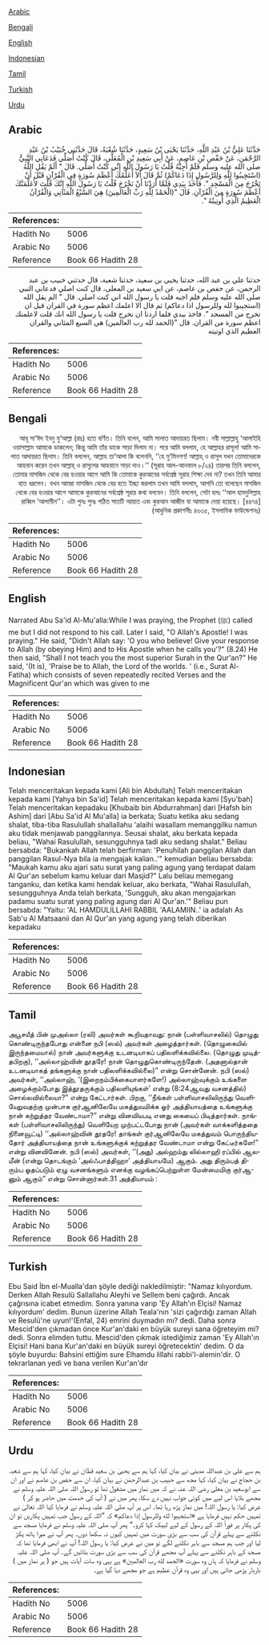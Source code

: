 [Arabic](#arabic)

[Bengali](#bengali)

[English](#english)

[Indonesian](#indonesian)

[Tamil](#tamil)

[Turkish](#turkish)

[Urdu](#urdu)

## Arabic


<div dir="rtl" lang="ar" style={{fontSize:'larger',backgroundColor:'#f8f9fa',padding:20}}>
حَدَّثَنَا عَلِيُّ بْنُ عَبْدِ اللَّهِ، حَدَّثَنَا يَحْيَى بْنُ سَعِيدٍ، حَدَّثَنَا شُعْبَةُ، قَالَ حَدَّثَنِي خُبَيْبُ بْنُ عَبْدِ الرَّحْمَنِ، عَنْ حَفْصِ بْنِ عَاصِمٍ، عَنْ أَبِي سَعِيدِ بْنِ الْمُعَلَّى، قَالَ كُنْتُ أُصَلِّي فَدَعَانِي النَّبِيُّ صلى الله عليه وسلم فَلَمْ أُجِبْهُ قُلْتُ يَا رَسُولَ اللَّهِ إِنِّي كُنْتُ أُصَلِّي‏.‏ قَالَ ‏"‏ أَلَمْ يَقُلِ اللَّهُ ‏(‏اسْتَجِيبُوا لِلَّهِ وَلِلرَّسُولِ إِذَا دَعَاكُمْ‏)‏ ثُمَّ قَالَ أَلاَ أُعَلِّمُكَ أَعْظَمَ سُورَةٍ فِي الْقُرْآنِ قَبْلَ أَنْ تَخْرُجَ مِنَ الْمَسْجِدِ ‏"‏‏.‏ فَأَخَذَ بِيَدِي فَلَمَّا أَرَدْنَا أَنْ نَخْرُجَ قُلْتُ يَا رَسُولَ اللَّهِ إِنَّكَ قُلْتَ لأُعَلِّمَنَّكَ أَعْظَمَ سُورَةٍ مِنَ الْقُرْآنِ‏.‏ قَالَ ‏"‏‏(‏الْحَمْدُ لِلَّهِ رَبِّ الْعَالَمِينَ‏)‏ هِيَ السَّبْعُ الْمَثَانِي وَالْقُرْآنُ الْعَظِيمُ الَّذِي أُوتِيتُهُ ‏"‏‏.‏
</div>
<div style={{backgroundColor:'#f8f9fa',padding:20, marginBottom: 10}}><table> <thead> <tr> <th>References:</th> <th></th> </tr> </thead> <tbody><tr><td>Hadith No</td><td>5006</td></tr><tr><td>Arabic No</td><td>5006</td></tr><tr><td>Reference</td><td>Book 66 Hadith 28</td></tr></tbody></table></div>


<div dir="rtl" lang="ar" style={{fontSize:'larger',backgroundColor:'#f8f9fa',padding:20}}>
حدثنا علي بن عبد الله، حدثنا يحيى بن سعيد، حدثنا شعبة، قال حدثني خبيب بن عبد الرحمن، عن حفص بن عاصم، عن ابي سعيد بن المعلى، قال كنت اصلي فدعاني النبي صلى الله عليه وسلم فلم اجبه قلت يا رسول الله اني كنت اصلي. قال " الم يقل الله (استجيبوا لله وللرسول اذا دعاكم) ثم قال الا اعلمك اعظم سورة في القران قبل ان تخرج من المسجد ". فاخذ بيدي فلما اردنا ان نخرج قلت يا رسول الله انك قلت لاعلمنك اعظم سورة من القران. قال "(الحمد لله رب العالمين) هي السبع المثاني والقران العظيم الذي اوتيته
</div>
<div style={{backgroundColor:'#f8f9fa',padding:20, marginBottom: 10}}><table> <thead> <tr> <th>References:</th> <th></th> </tr> </thead> <tbody><tr><td>Hadith No</td><td>5006</td></tr><tr><td>Arabic No</td><td>5006</td></tr><tr><td>Reference</td><td>Book 66 Hadith 28</td></tr></tbody></table></div>

## Bengali


<div dir="rtl" lang="bn" style={{fontSize:'larger',backgroundColor:'#f8f9fa',padding:20}}>
আবূ সা‘ঈদ ইবনু মু‘আল্লা (রাঃ) হতে বর্ণিত। তিনি বলেন, আমি সালাত আদায়রত ছিলাম। নবী সাল্লাল্লাহু ‘আলাইহি ওয়াসাল্লাম আমাকে ডাকলেন; কিন্তু আমি তাঁর ডাকে সাড়া দিলাম না। পরে আমি বললাম, হে আল্লাহর রাসূল! আমি সালাত আদায়রত ছিলাম। তিনি বললেন, আল্লাহ তা‘আলা কি বলেননি, ‘‘হে মু’মিনগণ! আল্লাহ্ ও রাসূল যখন তোমাদেরকে আহবান করেন তখন আল্লাহ্ ও রাসূলের আহবানে সাড়া দাও।’’ (সূরাহ আল-আনফাল ৮/২৪) তারপর তিনি বললেন, তোমার মাসজিদ থেকে বের হওয়ার আগে আমি কি তোমাকে কুরআনের সর্বশ্রেষ্ঠ সূরাহ শিক্ষা দেব না? তখন তিনি আমার হাত ধরলেন। যখন আমরা মাসজিদ থেকে বের হতে ইচ্ছা করলাম তখন আমি বললাম, আপনি তো বলেছেন মাসজিদ থেকে বের হওয়ার আগে আমাকে কুরআনের সর্বশ্রেষ্ঠ সূরার কথা বলবেন। তিনি বললেন, সেটা হলঃ ‘‘আল হামদুলিল্লাহ রাব্বিল ‘আলামীন’’। এটা পুনঃ পুনঃ পঠিত সাতটি আয়াত এবং কুরআন আজীম যা আমাকে দেয়া হয়েছে। [৪৪৭৪] (আধুনিক প্রকাশনীঃ ৪৬৩৫, ইসলামিক ফাউন্ডেশনঃ)
</div>
<div style={{backgroundColor:'#f8f9fa',padding:20, marginBottom: 10}}><table> <thead> <tr> <th>References:</th> <th></th> </tr> </thead> <tbody><tr><td>Hadith No</td><td>5006</td></tr><tr><td>Arabic No</td><td>5006</td></tr><tr><td>Reference</td><td>Book 66 Hadith 28</td></tr></tbody></table></div>

## English


<div dir="ltr" lang="en" style={{fontSize:'larger',backgroundColor:'#f8f9fa',padding:20}}>
Narrated Abu Sa'id Al-Mu'alla:While I was praying, the Prophet (ﷺ) called me but I did not respond to his call. Later I said, "O Allah's Apostle! I was praying." He said, "Didn't Allah say: 'O you who believe! Give your response to Allah (by obeying Him) and to His Apostle when he calls you'?" (8.24) He then said, "Shall I not teach you the most superior Surah in the Qur'an?" He said, '(It is), 'Praise be to Allah, the Lord of the worlds. ' (i.e., Surat Al-Fatiha) which consists of seven repeatedly recited Verses and the Magnificent Qur'an which was given to me
</div>
<div style={{backgroundColor:'#f8f9fa',padding:20, marginBottom: 10}}><table> <thead> <tr> <th>References:</th> <th></th> </tr> </thead> <tbody><tr><td>Hadith No</td><td>5006</td></tr><tr><td>Arabic No</td><td>5006</td></tr><tr><td>Reference</td><td>Book 66 Hadith 28</td></tr></tbody></table></div>

## Indonesian


<div dir="ltr" lang="id" style={{fontSize:'larger',backgroundColor:'#f8f9fa',padding:20}}>
Telah menceritakan kepada kami [Ali bin Abdullah] Telah menceritakan kepada kami [Yahya bin Sa'id] Telah menceritakan kepada kami [Syu'bah] Telah menceritakan kepadaku [Khubaib bin Abdurrahman] dari [Hafsh bin Ashim] dari [Abu Sa'id Al Mu'alla] ia berkata; Suatu ketika aku sedang shalat, tiba-tiba Rasulullah shallallahu 'alaihi wasallam memanggilku namun aku tidak menjawab panggilannya. Seusai shalat, aku berkata kepada beliau, "Wahai Rasulullah, sesungguhnya tadi aku sedang shalat." Beliau bersabda: "Bukankah Allah telah berfirman: 'Penuhilah panggilan Allah dan panggilan Rasul-Nya bila ia mengajak kalian..'" kemudian beliau bersabda: "Maukah kamu aku ajari satu surat yang paling agung yang terdapat dalam Al Qur'an sebelum kamu keluar dari Masjid?" Lalu beliau memegang tanganku, dan ketika kami hendak keluar, aku berkata, "Wahai Rasulullah, sesungguhnya Anda telah berkata, 'Sungguh, aku akan mengajarkan padamu suatu surat yang paling agung dari Al Qur'an.'" Beliau pun bersabda: "Yaitu: 'AL HAMDULILLAHI RABBIL 'AALAMIIN..' ia adalah As Sab'u Al Matsaanii dan Al Qur'an yang agung yang telah diberikan kepadaku
</div>
<div style={{backgroundColor:'#f8f9fa',padding:20, marginBottom: 10}}><table> <thead> <tr> <th>References:</th> <th></th> </tr> </thead> <tbody><tr><td>Hadith No</td><td>5006</td></tr><tr><td>Arabic No</td><td>5006</td></tr><tr><td>Reference</td><td>Book 66 Hadith 28</td></tr></tbody></table></div>

## Tamil


<div dir="ltr" lang="ta" style={{fontSize:'larger',backgroundColor:'#f8f9fa',padding:20}}>
அபூசயீத் பின் முஅல்லா (ரலி) அவர்கள் கூறியதாவது: நான் (பள்ளிவாசலில்) தொழுது கொண்டிருந்தபோது என்னை நபி (ஸல்) அவர்கள் அழைத்தார்கள். (தொழுகையில் இருந்தமையால்) நான் அவர்களுக்கு உடனடியாகப் பதிலளிக்கவில்லை. (தொழுது முடித்தபிறகு), ‘‘அல்லாஹ்வின் தூதரே! நான் தொழுதுகொண்டிருந்தேன். (அதனால்தான் உடனடியாகத் தங்களுக்கு நான் பதிலளிக்கவில்லை)” என்று சொன்னேன். நபி (ஸல்) அவர்கள், ‘‘அல்லாஹ், ‘(இறைநம்பிக்கையாளர்களே!) அல்லாஹ்வுக்கும் உங்களை அழைக்கும்போது இத்தூதருக்கும் பதிலளியுங்கள்’ என்று (8:24ஆவது வசனத்தில்) சொல்லவில்லையா?” என்று கேட்டார்கள். பிறகு, ‘‘நீங்கள் பள்ளிவாசலிலிருந்து வெளியேறுவதற்கு முன்பாக குர்ஆனிலேயே மகத்துவமிக்க ஓர் அத்தியாயத்தை உங்களுக்கு நான் கற்றுத்தர வேண்டாமா?” என்று வினவியபடி எனது கையைப் பிடித்தார்கள். நாங்கள் (பள்ளிவாசலிலிருந்து) வெளியேற முற்பட்டபோது நான் (அவர்கள் வாக்களித்ததை நினைவூட்டி) ‘‘அல்லாஹ்வின் தூதரே! தாங்கள் குர்ஆனிலேயே மகத்துவம் பொருந்தியதோர் அத்தியாயத்தை நான் உங்களுக்குக் கற்றுத்தர வேண்டாமா என்று கேட்டீர்களே!” என்று வினவினேன். நபி (ஸல்) அவர்கள், ‘‘(அது) அல்ஹம்து லில்லாஹி ரப்பில் ஆலமீன் (என்று தொடங்கும் ‘அல்ஃபாத்திஹா’ அத்தியாயமே) ஆகும். அது திரும்பத் திரும்ப ஓதப்படும் ஏழு வசனங்களும் எனக்கு வழங்கப்பெற்றுள்ள மேன்மைமிகு குர்ஆனும் ஆகும்” என்று சொன்னார்கள்.31 அத்தியாயம் :
</div>
<div style={{backgroundColor:'#f8f9fa',padding:20, marginBottom: 10}}><table> <thead> <tr> <th>References:</th> <th></th> </tr> </thead> <tbody><tr><td>Hadith No</td><td>5006</td></tr><tr><td>Arabic No</td><td>5006</td></tr><tr><td>Reference</td><td>Book 66 Hadith 28</td></tr></tbody></table></div>

## Turkish


<div dir="ltr" lang="tr" style={{fontSize:'larger',backgroundColor:'#f8f9fa',padding:20}}>
Ebu Said İbn el-Mualla'dan şöyle dediği nakledilmiştir: "Namaz kılıyordum. Derken Allah Resulü Sallallahu Aleyhi ve Sellem beni çağırdı. Ancak çağrısına icabet etmedim. Sonra yanına varıp 'Ey Allah'ın Elçisi! Namaz kılıyordum' dedim. Bunun üzerine Allah Teala'nın 'sizi çağırdığı zaman Allah ve Resulü'ne uyun!'(Enfal, 24) emrini duymadın mı? dedi. Daha sonra Mescid'den çıkmadan önce Kur'an'daki en büyük sureyi sana öğreteyim mi? dedi. Sonra elimden tuttu. Mescid'den çıkmak istediğimiz zaman 'Ey Allah'ın Elçisi! Hani bana Kur'an'daki en büyük sureyi öğretecektin' dedim. O da şöyle buyurdu: Bahsini ettiğim sure Elhamdu lillahi rabbi'l-alemin'dir. O tekrarlanan yedi ve bana verilen Kur'an'dır
</div>
<div style={{backgroundColor:'#f8f9fa',padding:20, marginBottom: 10}}><table> <thead> <tr> <th>References:</th> <th></th> </tr> </thead> <tbody><tr><td>Hadith No</td><td>5006</td></tr><tr><td>Arabic No</td><td>5006</td></tr><tr><td>Reference</td><td>Book 66 Hadith 28</td></tr></tbody></table></div>

## Urdu


<div dir="rtl" lang="ur" style={{fontSize:'larger',backgroundColor:'#f8f9fa',padding:20}}>
ہم سے علی بن عبداللہ مدینی نے بیان کیا، کہا ہم سے یحییٰ بن سعید قطان نے بیان کیا، کہا ہم سے شعبہ بن حجاج نے بیان کیا، کہا مجھ سے حبیب بن عبدالرحمٰن نے بیان کیا، ان سے حفص بن عاصم نے اور ان سے ابوسعید بن معلی رضی اللہ عنہ نے کہ میں نماز میں مشغول تھا تو رسول اللہ صلی اللہ علیہ وسلم نے مجھے بلایا اس لیے میں کوئی جواب نہیں دے سکا، پھر میں نے ( آپ کی خدمت میں حاضر ہو کر ) عرض کیا: یا رسول اللہ! میں نماز پڑھ رہا تھا۔ اس پر آپ صلی اللہ علیہ وسلم نے فرمایا کیا اللہ تعالیٰ نے تمہیں حکم نہیں فرمایا ہے «استجيبوا لله وللرسول إذا دعاكم‏» کہ ”اللہ کے رسول جب تمہیں پکاریں تو ان کی پکار پر فوراً اللہ کے رسول کے لیے لبیک کہا کرو۔“ پھر آپ صلی اللہ علیہ وسلم نے فرمایا مسجد سے نکلنے سے پہلے قرآن کی سب سے بڑی سورت میں تمہیں کیوں نہ سکھا دوں۔ پھر آپ نے میرا ہاتھ پکڑ لیا اور جب ہم مسجد سے باہر نکلنے لگے تو میں نے عرض کیا: یا رسول اللہ! آپ نے ابھی فرمایا تھا کہ مسجد کے باہر نکلنے سے پہلے آپ مجھے قرآن کی سب سے بڑی سورت بتائیں گے۔ آپ صلی اللہ علیہ وسلم نے فرمایا کہ ہاں وہ سورت «الحمد لله رب العالمين» ہے یہی وہ سات آیات ہیں جو ( ہر نماز میں ) باربار پڑھی جاتی ہیں اور یہی وہ قرآن عظیم ہے جو مجھے دیا گیا ہے۔
</div>
<div style={{backgroundColor:'#f8f9fa',padding:20, marginBottom: 10}}><table> <thead> <tr> <th>References:</th> <th></th> </tr> </thead> <tbody><tr><td>Hadith No</td><td>5006</td></tr><tr><td>Arabic No</td><td>5006</td></tr><tr><td>Reference</td><td>Book 66 Hadith 28</td></tr></tbody></table></div>